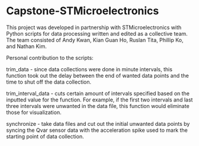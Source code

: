 # Capstone-STMicroelectronics

This project was developed in partnership with STMicroelectronics with Python scripts for data processing written and edited as a collective team.
The team consisted of Andy Kwan, Kian Guan Ho, Ruslan Tita, Phillip Ko, and Nathan Kim.

Personal contribution to the scripts:

trim_data - since data collections were done in minute intervals, this function took out the delay between the end of wanted data points and the time to shut off the data collection.

trim_interval_data - cuts certain amount of intervals specified based on the inputted value for the function. For example, if the first two intervals and last three intervals were unwanted in the data file, this function would eliminate those for visualization.

synchronize - take data files and cut out the initial unwanted data points by syncing the Qvar sensor data with the acceleration spike used to mark the starting point of data collection.
